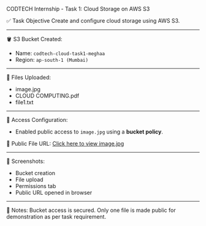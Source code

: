 CODTECH Internship - Task 1: Cloud Storage on AWS S3

✅ Task Objective
Create and configure cloud storage using AWS S3.

---

🪣 S3 Bucket Created:
- Name: `codtech-cloud-task1-meghaa`
- Region: `ap-south-1 (Mumbai)`

---

📁 Files Uploaded:
- image.jpg
- CLOUD COMPUTING.pdf
- file1.txt

---

 🔐 Access Configuration:
- Enabled public access to `image.jpg` using a **bucket policy**.

🔗 Public File URL:
[Click here to view image.jpg](https://codtech-cloud-task1-meghaa.s3.ap-south-1.amazonaws.com/image.jpg)

---

📸 Screenshots:
- Bucket creation
- File upload
- Permissions tab
- Public URL opened in browser

---

 🧠 Notes:
Bucket access is secured. Only one file is made public for demonstration as per task requirement.
